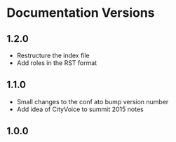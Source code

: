 Documentation Versions
======================

1.2.0
-----

  * Restructure the index file
  * Add roles in the RST format

1.1.0
------

  * Small changes to the conf ato bump version number
  * Add idea of CityVoice to summit 2015 notes

1.0.0
------



